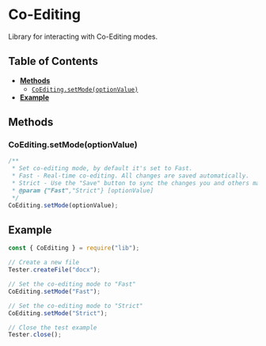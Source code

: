 # Co-Editing

Library for interacting with Co-Editing modes.

## Table of Contents

-   [**Methods**](#methods)
    -   [`CoEditing.setMode(optionValue)`](#coeditingsetmodeoptionvalue)
-   [**Example**](#example)

## Methods

### CoEditing.setMode(optionValue)

```javascript
/**
 * Set co-editing mode, by default it's set to Fast.
 * Fast - Real-time co-editing. All changes are saved automatically.
 * Strict - Use the "Save" button to sync the changes you and others make.
 * @param {"Fast","Strict"} [optionValue]
 */
CoEditing.setMode(optionValue);
```

## Example

```javascript
const { CoEditing } = require("lib");

// Create a new file
Tester.createFile("docx");

// Set the co-editing mode to "Fast"
CoEditing.setMode("Fast");

// Set the co-editing mode to "Strict"
CoEditing.setMode("Strict");

// Close the test example
Tester.close();
```
